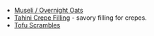 * [Museli / Overnight Oats](museli.md)
* [Tahini Crepe Filling](tahini-crepe-filling.md) - savory filling for crepes.
* [Tofu Scrambles](tofu-scrambles.md)
